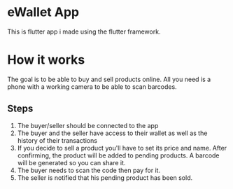 # eWallet App

This is flutter app i made using the flutter framework.

# How it works

The goal is to be able to buy and sell products online. All you need is a phone with a working camera to be able to scan barcodes.

## Steps

1. The buyer/seller should be connected to the app
2. The buyer and the seller have access to their wallet as well as the history of their transactions
3. If you decide to sell a product you'll have to set its price and name. After confirming, the product will be added to pending products. A barcode will be generated so you can share it.
4. The buyer needs to scan the code then pay for it.
5. The seller is notified that his pending product has been sold.
